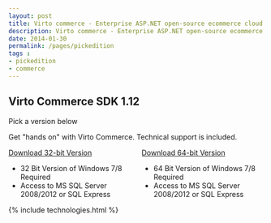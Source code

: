 ```yaml
---
layout: post
title: Virto commerce - Enterprise ASP.NET open-source ecommerce cloud platform
description: Virto commerce - Enterprise ASP.NET open-source ecommerce cloud platform
date: 2014-01-30
permalink: /pages/pickedition
tags : 
- pickedition
- commerce
---
```

<article role="main" class="main">
	<div class="download responsive">
		<h1 class="head-title">Virto Commerce SDK 1.12</h1>
		<p class="sub-title">Pick a version below</p>
		<p class="text">Get "hands on" with Virto Commerce. Technical support is included.</p>
		<div class="columns">
			<div class="column">
				<div class="block">
					<a class="button fill" href="https://virtocommerce.codeplex.com/downloads/get/919874" target="_blank" rel="nofollow">Download 32-bit Version</a>
					<ul class="list">
						<li>32 Bit Version of Windows 7/8 Required</li>
						<li>Access to MS SQL Server 2008/2012 or SQL Express</li>
					</ul>
				</div>
			</div>
			<div class="column">
				<div class="block">
					<a class="button fill" href="https://virtocommerce.codeplex.com/downloads/get/919873" target="_blank" rel="nofollow">Download 64-bit Version</a>
					<ul class="list">
						<li>64 Bit Version of Windows 7/8 Required</li>
						<li>Access to MS SQL Server 2008/2012 or SQL Express</li>
					</ul>
				</div>
			</div>
		</div>
	</div>
	{% include technologies.html %}
</article>